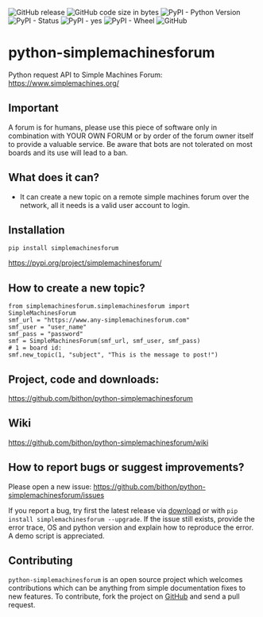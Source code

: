![GitHub release](https://img.shields.io/github/release/bithon/python-simplemachinesforum.svg) ![GitHub code size in bytes](https://img.shields.io/github/languages/code-size/bithon/python-simplemachinesforum.svg) ![PyPI - Python Version](https://img.shields.io/pypi/pyversions/simplemachinesforum.svg) ![PyPI - Status](https://img.shields.io/pypi/status/simplemachinesforum.svg) ![PyPI - yes](https://img.shields.io/badge/PyPI-yes-brightgreen.svg) ![PyPI - Wheel](https://img.shields.io/pypi/wheel/simplemachinesforum.svg) ![GitHub](https://img.shields.io/github/license/bithon/python-simplemachinesforum.svg) 

# python-simplemachinesforum
Python request API to Simple Machines Forum: https://www.simplemachines.org/

## Important
A forum is for humans, please use this piece of software only in combination with YOUR OWN FORUM or by order of the forum owner itself to provide a valuable service. Be aware that bots are not tolerated on most boards and its use will lead to a ban.

## What does it can?
- It can create a new topic on a remote simple machines forum over the network, all it needs is a valid user account to login.

## Installation
`pip install simplemachinesforum`

https://pypi.org/project/simplemachinesforum/
## How to create a new topic?
```
from simplemachinesforum.simplemachinesforum import SimpleMachinesForum
smf_url = "https://www.any-simplemachinesforum.com"
smf_user = "user_name"
smf_pass = "password"
smf = SimpleMachinesForum(smf_url, smf_user, smf_pass)
# 1 = board id:
smf.new_topic(1, "subject", "This is the message to post!")
```

## Project, code and downloads: 
https://github.com/bithon/python-simplemachinesforum

## Wiki
https://github.com/bithon/python-simplemachinesforum/wiki

## How to report bugs or suggest improvements?
Please open a new issue:
https://github.com/bithon/python-simplemachinesforum/issues

If you report a bug, try first the latest release via [download](https://github.com/bithon/python-simplemachinesforum/releases) 
or with `pip install simplemachinesforum --upgrade`. If the issue still exists, provide the error trace, OS 
and python version and explain how to reproduce the error. A demo script is appreciated.

## Contributing
`python-simplemachinesforum` is an open source project which welcomes contributions which can be anything from simple 
documentation fixes to new features. To contribute, fork the project on [GitHub](https://github.com/bithon/python-simplemachinesforum) and send a pull request.
